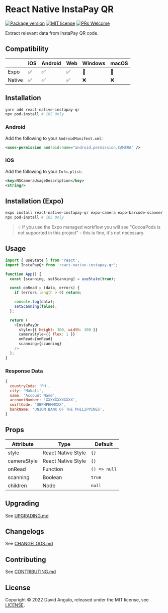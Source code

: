 # React Native InstaPay QR
[![Package version](https://img.shields.io/npm/v/react-native-instapay-qr?style=for-the-badge&labelColor=000000)](https://www.npmjs.com/package/react-native-instapay-qr)
[![MIT license](https://img.shields.io/badge/License-MIT-brightgreen.svg?style=for-the-badge&labelColor=000000)](LICENSE)
[![PRs Welcome](https://img.shields.io/badge/PRs-welcome-hotpink.svg?style=for-the-badge&labelColor=000000)](https://github.com/dcangulo/react-native-instapay-qr/pulls)

Extract relevant data from InstaPay QR code.

## Compatibility
|         | iOS                | Android            | Web                | Windows         | macOS           |
|---------|--------------------|--------------------|--------------------|-----------------|-----------------|
| Expo    | :white_check_mark: | :white_check_mark: | :white_check_mark: | :no_entry_sign: | :no_entry_sign: |
| Native  | :white_check_mark: | :white_check_mark: | :white_check_mark: | :x:             | :x:             |

## Installation
```bash
yarn add react-native-instapay-qr
npx pod-install # iOS Only
```

### Android
Add the following to your `AndroidManifest.xml`:
```xml
<uses-permission android:name="android.permission.CAMERA" />
```

### iOS
Add the following to your `Info.plist`:
```xml
<key>NSCameraUsageDescription</key>
<string/>
```

## Installation (Expo)
```bash
expo install react-native-instapay-qr expo-camera expo-barcode-scanner
npx pod-install # iOS Only
```
> :bulb: If you use the Expo managed workflow you will see "CocoaPods is not supported in this project" - this is fine, it's not necessary.

## Usage
```js
import { useState } from 'react';
import InstaPayQr from 'react-native-instapay-qr';

function App() {
  const [scanning, setScanning] = useState(true);

  const onRead = (data, errors) {
    if (errors.length > 0) return;

    console.log(data);
    setScanning(false);
  };

  return (
    <InstaPayQr
      style={{ height: 300, width: 300 }}
      cameraStyle={{ flex: 1 }}
      onRead={onRead}
      scanning={scanning}
    />
  );
}
```

### Response Data
```js
{
  countryCode: 'PH',
  city: 'Makati',
  name: 'Account Name',
  accountNumber: 'XXXXXXXXXXXX',
  swiftCode: 'UBPHPHMMXXX',
  bankName: 'UNION BANK OF THE PHILIPPINES',
}
```

## Props
| Attribute   | Type               | Default      |
| ----------- | ------------------ | ------------ |
| style       | React Native Style | `{}`         |
| cameraStyle | React Native Style | `{}`         |
| onRead      | Function           | `() => null` |
| scanning    | Boolean            | `true`       |
| children    | Node               | `null`       |

## Upgrading
See [UPGRADING.md](UPGRADING.md)

## Changelogs
See [CHANGELOGS.md](CHANGELOGS.md)

## Contributing
See [CONTRIBUTING.md](CONTRIBUTING.md)
## License
Copyright © 2022 David Angulo, released under the MIT license, see [LICENSE](LICENSE).
